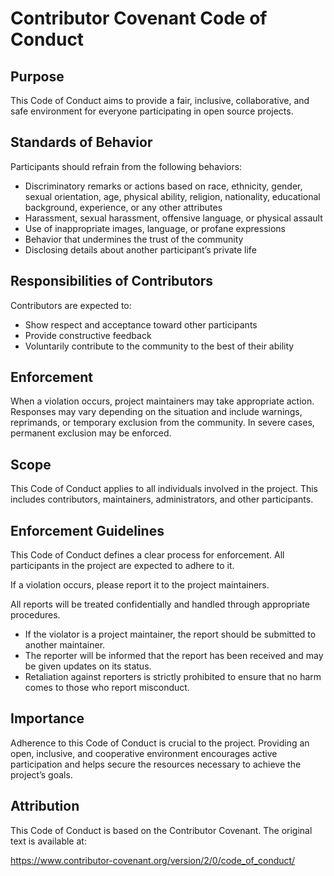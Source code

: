 # Contributor Covenant Code of Conduct

## Purpose

This Code of Conduct aims to provide a fair, inclusive, collaborative, and safe environment for everyone participating in open source projects.

## Standards of Behavior

Participants should refrain from the following behaviors:

- Discriminatory remarks or actions based on race, ethnicity, gender, sexual orientation, age, physical ability, religion, nationality, educational background, experience, or any other attributes
- Harassment, sexual harassment, offensive language, or physical assault
- Use of inappropriate images, language, or profane expressions
- Behavior that undermines the trust of the community
- Disclosing details about another participant’s private life

## Responsibilities of Contributors

Contributors are expected to:

- Show respect and acceptance toward other participants
- Provide constructive feedback
- Voluntarily contribute to the community to the best of their ability

## Enforcement

When a violation occurs, project maintainers may take appropriate action. Responses may vary depending on the situation and include warnings, reprimands, or temporary exclusion from the community. In severe cases, permanent exclusion may be enforced.

## Scope

This Code of Conduct applies to all individuals involved in the project. This includes contributors, maintainers, administrators, and other participants.

## Enforcement Guidelines

This Code of Conduct defines a clear process for enforcement. All participants in the project are expected to adhere to it.

If a violation occurs, please report it to the project maintainers.

All reports will be treated confidentially and handled through appropriate procedures.

- If the violator is a project maintainer, the report should be submitted to another maintainer.
- The reporter will be informed that the report has been received and may be given updates on its status.
- Retaliation against reporters is strictly prohibited to ensure that no harm comes to those who report misconduct.

## Importance

Adherence to this Code of Conduct is crucial to the project. Providing an open, inclusive, and cooperative environment encourages active participation and helps secure the resources necessary to achieve the project’s goals.

## Attribution

This Code of Conduct is based on the Contributor Covenant. The original text is available at:

https://www.contributor-covenant.org/version/2/0/code_of_conduct/
